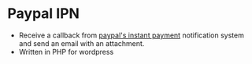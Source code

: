 # Paypal IPN
* Receive a callback from [paypal's instant payment](https://developer.paypal.com/docs/classic/products/instant-payment-notification/) notification system and send an email with an attachment.
* Written in PHP for wordpress
